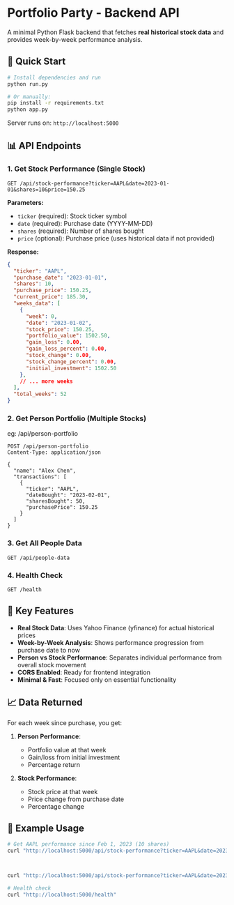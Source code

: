 # Portfolio Party - Backend API

A minimal Python Flask backend that fetches **real historical stock data** and provides week-by-week performance analysis.

## 🚀 Quick Start

```bash
# Install dependencies and run
python run.py

# Or manually:
pip install -r requirements.txt
python app.py
```

Server runs on: `http://localhost:5000`

## 📊 API Endpoints

### 1. Get Stock Performance (Single Stock)
```
GET /api/stock-performance?ticker=AAPL&date=2023-01-01&shares=10&price=150.25
```

**Parameters:**
- `ticker` (required): Stock ticker symbol
- `date` (required): Purchase date (YYYY-MM-DD)
- `shares` (required): Number of shares bought
- `price` (optional): Purchase price (uses historical data if not provided)

**Response:**
```json
{
  "ticker": "AAPL",
  "purchase_date": "2023-01-01",
  "shares": 10,
  "purchase_price": 150.25,
  "current_price": 185.30,
  "weeks_data": [
    {
      "week": 0,
      "date": "2023-01-02",
      "stock_price": 150.25,
      "portfolio_value": 1502.50,
      "gain_loss": 0.00,
      "gain_loss_percent": 0.00,
      "stock_change": 0.00,
      "stock_change_percent": 0.00,
      "initial_investment": 1502.50
    },
    // ... more weeks
  ],
  "total_weeks": 52
}
```

### 2. Get Person Portfolio (Multiple Stocks)

eg: /api/person-portfolio

```
POST /api/person-portfolio
Content-Type: application/json

{
  "name": "Alex Chen",
  "transactions": [
    {
      "ticker": "AAPL",
      "dateBought": "2023-02-01",
      "sharesBought": 50,
      "purchasePrice": 150.25
    }
  ]
}
```

### 3. Get All People Data
```
GET /api/people-data
```

### 4. Health Check
```
GET /health
```

## 🎯 Key Features

- **Real Stock Data**: Uses Yahoo Finance (yfinance) for actual historical prices
- **Week-by-Week Analysis**: Shows performance progression from purchase date to now
- **Person vs Stock Performance**: Separates individual performance from overall stock movement
- **CORS Enabled**: Ready for frontend integration
- **Minimal & Fast**: Focused only on essential functionality

## 📈 Data Returned

For each week since purchase, you get:

1. **Person Performance**:
   - Portfolio value at that week
   - Gain/loss from initial investment
   - Percentage return

2. **Stock Performance**:
   - Stock price at that week
   - Price change from purchase date
   - Percentage change

## 🔧 Example Usage

```bash
# Get AAPL performance since Feb 1, 2023 (10 shares)
curl "http://localhost:5000/api/stock-performance?ticker=AAPL&date=2023-02-01&shares=10"



curl "http://localhost:5000/api/stock-performance?ticker=AAPL&date=2023-02-01&shares=10"

# Health check
curl "http://localhost:5000/health"
```

